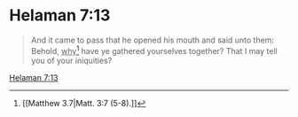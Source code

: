 # Helaman 7:13

> And it came to pass that he opened his mouth and said unto them: Behold, <u>why</u>[^a] have ye gathered yourselves together? That I may tell you of your iniquities?

[Helaman 7:13](https://www.churchofjesuschrist.org/study/scriptures/bofm/hel/7?lang=eng&id=p13#p13)


[^a]: [[Matthew 3.7|Matt. 3:7 (5-8).]]
